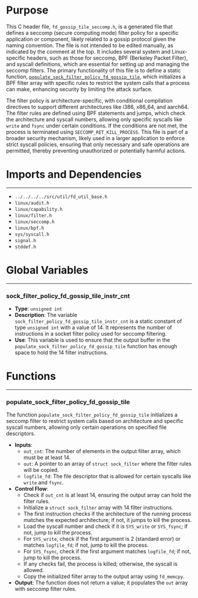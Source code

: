 # Purpose
This C header file, `fd_gossip_tile_seccomp.h`, is a generated file that defines a seccomp (secure computing mode) filter policy for a specific application or component, likely related to a gossip protocol given the naming convention. The file is not intended to be edited manually, as indicated by the comment at the top. It includes several system and Linux-specific headers, such as those for seccomp, BPF (Berkeley Packet Filter), and syscall definitions, which are essential for setting up and managing the seccomp filters. The primary functionality of this file is to define a static function, [`populate_sock_filter_policy_fd_gossip_tile`](#populate_sock_filter_policy_fd_gossip_tile), which initializes a BPF filter array with specific rules to restrict the system calls that a process can make, enhancing security by limiting the attack surface.

The filter policy is architecture-specific, with conditional compilation directives to support different architectures like i386, x86_64, and aarch64. The filter rules are defined using BPF statements and jumps, which check the architecture and syscall numbers, allowing only specific syscalls like `write` and `fsync` under certain conditions. If the conditions are not met, the process is terminated using `SECCOMP_RET_KILL_PROCESS`. This file is part of a broader security mechanism, likely used in a larger application to enforce strict syscall policies, ensuring that only necessary and safe operations are permitted, thereby preventing unauthorized or potentially harmful actions.
# Imports and Dependencies

---
- `../../../../src/util/fd_util_base.h`
- `linux/audit.h`
- `linux/capability.h`
- `linux/filter.h`
- `linux/seccomp.h`
- `linux/bpf.h`
- `sys/syscall.h`
- `signal.h`
- `stddef.h`


# Global Variables

---
### sock\_filter\_policy\_fd\_gossip\_tile\_instr\_cnt
- **Type**: `unsigned int`
- **Description**: The variable `sock_filter_policy_fd_gossip_tile_instr_cnt` is a static constant of type `unsigned int` with a value of 14. It represents the number of instructions in a socket filter policy used for seccomp filtering.
- **Use**: This variable is used to ensure that the output buffer in the `populate_sock_filter_policy_fd_gossip_tile` function has enough space to hold the 14 filter instructions.


# Functions

---
### populate\_sock\_filter\_policy\_fd\_gossip\_tile<!-- {{#callable:populate_sock_filter_policy_fd_gossip_tile}} -->
The function `populate_sock_filter_policy_fd_gossip_tile` initializes a seccomp filter to restrict system calls based on architecture and specific syscall numbers, allowing only certain operations on specified file descriptors.
- **Inputs**:
    - `out_cnt`: The number of elements in the output filter array, which must be at least 14.
    - `out`: A pointer to an array of `struct sock_filter` where the filter rules will be copied.
    - `logfile_fd`: The file descriptor that is allowed for certain syscalls like `write` and `fsync`.
- **Control Flow**:
    - Check if `out_cnt` is at least 14, ensuring the output array can hold the filter rules.
    - Initialize a `struct sock_filter` array with 14 filter instructions.
    - The first instruction checks if the architecture of the running process matches the expected architecture; if not, it jumps to kill the process.
    - Load the syscall number and check if it is `SYS_write` or `SYS_fsync`; if not, jump to kill the process.
    - For `SYS_write`, check if the first argument is 2 (standard error) or matches `logfile_fd`; if not, jump to kill the process.
    - For `SYS_fsync`, check if the first argument matches `logfile_fd`; if not, jump to kill the process.
    - If any checks fail, the process is killed; otherwise, the syscall is allowed.
    - Copy the initialized filter array to the output array using `fd_memcpy`.
- **Output**: The function does not return a value; it populates the `out` array with seccomp filter rules.


